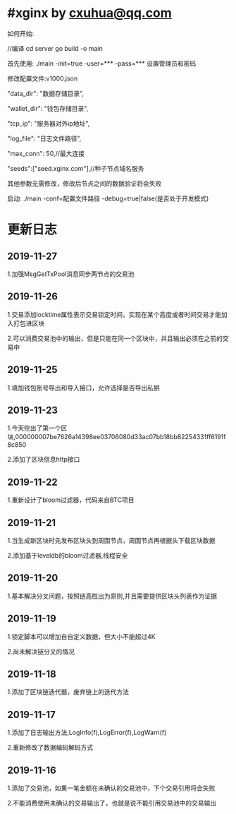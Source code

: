 #xginx by cxuhua@qq.com
=====================================
如何开始:

//编译
cd server
go build -o main

首先使用: ./main -init=true -user=*** -pass=*** 设置管理员和密码

修改配置文件:v1000.json

"data_dir": "数据存储目录",

"wallet_dir": "钱包存储目录",

"tcp_ip": "服务器对外ip地址",

"log_file": "日志文件路径",

"max_conn": 50,//最大连接

"seeds":["seed.xginx.com"],//种子节点域名服务

其他参数无需修改，修改后节点之间的数据验证将会失败

启动: ./main -conf=配置文件路径 -debug=true|false(是否处于开发模式)

更新日志
=====================================
2019-11-27
----------------
1.加强MsgGetTxPool消息同步两节点的交易池

2019-11-26
----------------
1.交易添加locktime属性表示交易锁定时间，实现在某个高度或者时间交易才能加入打包进区块

2.可以消费交易池中的输出，但是只能在同一个区块中，并且输出必须在之前的交易中

2019-11-25
----------------
1.填加钱包账号导出和导入接口，允许选择是否导出私钥

2019-11-23
----------------
1.今天挖出了第一个区块,000000007be7626a14398ee03706080d33ac07bb18bb82254331ff6191f8c850

2.添加了区块信息http接口

2019-11-22
----------------
1.重新设计了bloom过滤器，代码来自BTC项目

2019-11-21
----------------
1.当生成新区块时先发布区块头到周围节点，周围节点再根据头下载区块数据

2.添加基于leveldb的bloom过滤器,线程安全


2019-11-20
----------------
1.基本解决分叉问题，按照链高胜出为原则,并且需要提供区块头列表作为证据


2019-11-19
----------------
1.锁定脚本可以增加自自定义数据，但大小不能超过4K

2.尚未解决链分叉的情况


2019-11-18
----------------
1.添加了区块链迭代器，废弃链上的迭代方法


2019-11-17
----------------
1.添加了日志输出方法,LogInfo(f),LogError(f),LogWarn(f)

2.重新修改了数据编码解码方式


2019-11-16
----------------
1.添加了交易池，如果一笔金额在未确认的交易池中，下个交易引用将会失败

2.不能消费使用未确认的交易输出了，也就是说不能引用交易池中的交易输出